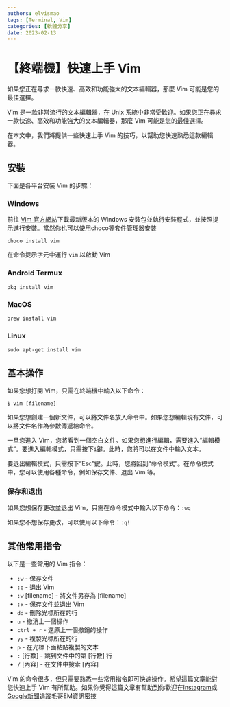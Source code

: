 ```yaml
---
authors: elvismao
tags: [Terminal, Vim]
categories: [軟體分享]
date: 2023-02-13
---
```


# 【終端機】快速上手 Vim

如果您正在尋求一款快速、高效和功能強大的文本編輯器，那麼 Vim 可能是您的最佳選擇。

Vim 是一款非常流行的文本編輯器，在 Unix 系統中非常受歡迎。如果您正在尋求一款快速、高效和功能強大的文本編輯器，那麼 Vim 可能是您的最佳選擇。

<!--more-->

在本文中，我們將提供一些快速上手 Vim 的技巧，以幫助您快速熟悉這款編輯器。

## 安裝

下面是各平台安裝 Vim 的步驟：

### Windows

前往 [Vim 官方網站](https://www.vim.org/download.php)下載最新版本的 Windows 安裝包並執行安裝程式，並按照提示進行安裝。當然你也可以使用choco等套件管理器安裝

```
choco install vim
```

在命令提示字元中運行 `vim` 以啟動 Vim

### Android Termux

```
pkg install vim
```

### MacOS

```
brew install vim
```

### Linux

```
sudo apt-get install vim
```

## 基本操作

如果您想打開 Vim，只需在終端機中輸入以下命令：

```
$ vim [filename]
```

如果您想創建一個新文件，可以將文件名放入命令中。如果您想編輯現有文件，可以將文件名作為參數傳遞給命令。

一旦您進入 Vim，您將看到一個空白文件。如果您想進行編輯，需要進入“編輯模式”。要進入編輯模式，只需按下`i`鍵。此時，您將可以在文件中輸入文本。

要退出編輯模式，只需按下“Esc”鍵。此時，您將回到“命令模式”。在命令模式中，您可以使用各種命令，例如保存文件、退出 Vim 等。

### 保存和退出

如果您想保存更改並退出 Vim，只需在命令模式中輸入以下命令：`:wq`

如果您不想保存更改，可以使用以下命令：`:q!`

## 其他常用指令

以下是一些常用的 Vim 指令：

* `:w` - 保存文件
* `:q` - 退出 Vim
* `:w` [filename] - 將文件另存為 [filename]
* `:x` - 保存文件並退出 Vim
* `dd` - 刪除光標所在的行
* `u` - 撤消上一個操作
* `ctrl + r` - 還原上一個撤銷的操作
* `yy` - 複製光標所在的行
* `p` - 在光標下面粘貼複製的文本
* `:` [行數] - 跳到文件中的第 [行數] 行
* `/` [內容] - 在文件中搜索 [內容]

Vim 的命令很多，但只需要熟悉一些常用指令即可快速操作。希望這篇文章能對您快速上手 Vim 有所幫助。如果你覺得這篇文章有幫助到你歡迎在[Instagram](https://instagram.com/em.tec.blog)或[Google新聞](https://news.google.com/s/CBIwgtnWzKAB?sceid=TW:zh-Hant&sceid=TW:zh-Hant&r=11&oc=1)追蹤毛哥EM資訊密技